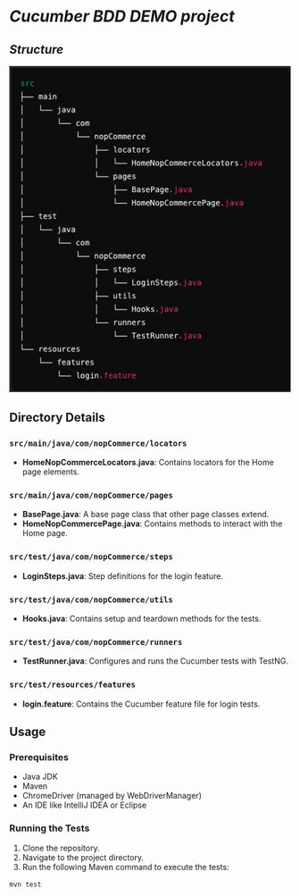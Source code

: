 # *Cucumber BDD DEMO project*

## *Structure*

![img.png](img.png)

## Directory Details

### `src/main/java/com/nopCommerce/locators`

- **HomeNopCommerceLocators.java**: Contains locators for the Home page elements.

### `src/main/java/com/nopCommerce/pages`

- **BasePage.java**: A base page class that other page classes extend.
- **HomeNopCommercePage.java**: Contains methods to interact with the Home page.

### `src/test/java/com/nopCommerce/steps`

- **LoginSteps.java**: Step definitions for the login feature.

### `src/test/java/com/nopCommerce/utils`

- **Hooks.java**: Contains setup and teardown methods for the tests.

### `src/test/java/com/nopCommerce/runners`

- **TestRunner.java**: Configures and runs the Cucumber tests with TestNG.

### `src/test/resources/features`

- **login.feature**: Contains the Cucumber feature file for login tests.

## Usage

### Prerequisites

- Java JDK
- Maven
- ChromeDriver (managed by WebDriverManager)
- An IDE like IntelliJ IDEA or Eclipse

### Running the Tests

1. Clone the repository.
2. Navigate to the project directory.
3. Run the following Maven command to execute the tests:

```bash
mvn test